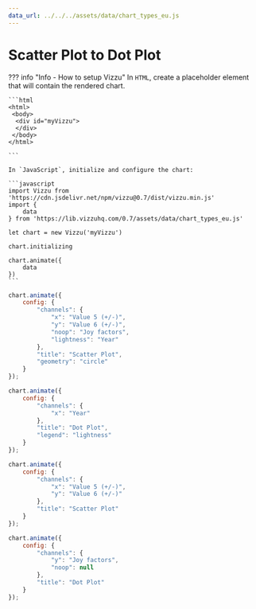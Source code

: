 ```yaml
---
data_url: ../../../assets/data/chart_types_eu.js
---
```


# Scatter Plot to Dot Plot

<div id="example_01"></div>

??? info "Info - How to setup Vizzu"
    In `HTML`, create a placeholder element that will contain the rendered
    chart.

    ```html
    <html>
     <body>
      <div id="myVizzu">
      </div>
     </body>
    </html>

    ```

    In `JavaScript`, initialize and configure the chart:

    ```javascript
    import Vizzu from 'https://cdn.jsdelivr.net/npm/vizzu@0.7/dist/vizzu.min.js'
    import {
        data
    } from 'https://lib.vizzuhq.com/0.7/assets/data/chart_types_eu.js'

    let chart = new Vizzu('myVizzu')

    chart.initializing

    chart.animate({
        data
    })
    ```

```javascript
chart.animate({
    config: {
        "channels": {
            "x": "Value 5 (+/-)",
            "y": "Value 6 (+/-)",
            "noop": "Joy factors",
            "lightness": "Year"
        },
        "title": "Scatter Plot",
        "geometry": "circle"
    }
});

chart.animate({
    config: {
        "channels": {
            "x": "Year"
        },
        "title": "Dot Plot",
        "legend": "lightness"
    }
});

chart.animate({
    config: {
        "channels": {
            "x": "Value 5 (+/-)",
            "y": "Value 6 (+/-)"
        },
        "title": "Scatter Plot"
    }
});

chart.animate({
    config: {
        "channels": {
            "y": "Joy factors",
            "noop": null
        },
        "title": "Dot Plot"
    }
});
```

<script src="./orientation_dot_circle.js"></script>
